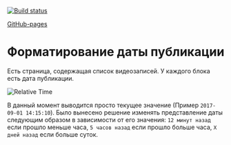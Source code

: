 [![Build status](https://ci.appveyor.com/api/projects/status/hspr1laf5ksbaum6?svg=true)](https://ci.appveyor.com/project/zuev720/ra-7-1)


[GitHub-pages](https://zuev720.github.io/ra-7.1/)


Форматирование даты публикации
===

Есть страница, содержащая список видеозаписей. 
У каждого блока есть дата публикации. 

![Relative Time](https://github.com/netology-code/ra16-homeworks/raw/master/hoc/time/assets/time.png)

В данный момент выводится просто текущее значение (Пример `2017-09-01 14:15:10`). 
Было вынесено решение изменять представление даты следующим образом в зависимости от его значения:
`12 минут назад` если прошло меньше часа, `5 часов назад` если прошло больше часа, `X дней назад` если больше суток.
